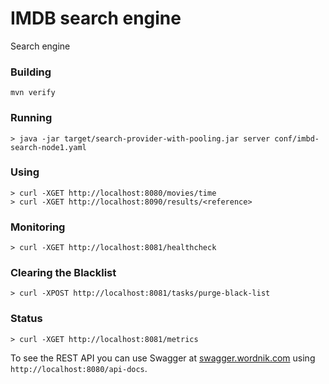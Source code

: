 # IMDB search engine

Search engine

### Building
```
mvn verify
```

### Running
```
> java -jar target/search-provider-with-pooling.jar server conf/imbd-search-node1.yaml
```

### Using
```
> curl -XGET http://localhost:8080/movies/time
> curl -XGET http://localhost:8090/results/<reference>
```

### Monitoring
```
> curl -XGET http://localhost:8081/healthcheck
```

### Clearing the Blacklist
```
> curl -XPOST http://localhost:8081/tasks/purge-black-list
```

### Status
```
> curl -XGET http://localhost:8081/metrics
```

To see the REST API you can use Swagger at [swagger.wordnik.com](http://swagger.wordnik.com/) using ```http://localhost:8080/api-docs```.

